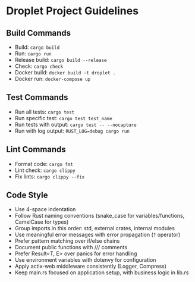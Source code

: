 # Droplet Project Guidelines

## Build Commands
- Build: `cargo build`
- Run: `cargo run`
- Release build: `cargo build --release`
- Check: `cargo check`
- Docker build: `docker build -t droplet .`
- Docker run: `docker-compose up`

## Test Commands
- Run all tests: `cargo test`
- Run specific test: `cargo test test_name`
- Run tests with output: `cargo test -- --nocapture`
- Run with log output: `RUST_LOG=debug cargo run`

## Lint Commands
- Format code: `cargo fmt`
- Lint check: `cargo clippy`
- Fix lints: `cargo clippy --fix`

## Code Style
- Use 4-space indentation
- Follow Rust naming conventions (snake_case for variables/functions, CamelCase for types)
- Group imports in this order: std, external crates, internal modules
- Use meaningful error messages with error propagation (`?` operator)
- Prefer pattern matching over if/else chains
- Document public functions with /// comments
- Prefer Result<T, E> over panics for error handling
- Use environment variables with dotenvy for configuration
- Apply actix-web middleware consistently (Logger, Compress)
- Keep main.rs focused on application setup, with business logic in lib.rs